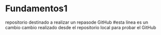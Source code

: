 # Fundamentos1
repositorio destinado a realizar un repasode GitHub
#esta línea es un cambio
cambio realizado desde el repositorio local para probar el GitHub
